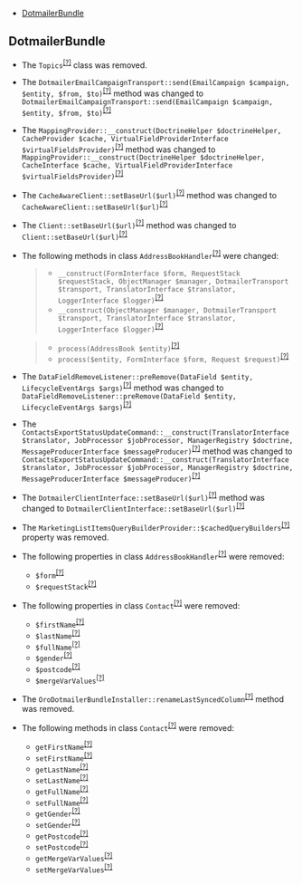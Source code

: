 - [DotmailerBundle](#dotmailerbundle)

DotmailerBundle
---------------
* The `Topics`<sup>[[?]](https://github.com/oroinc/OroCRMDotmailerBundle/tree/5.0.0/Async/Topics.php#L4 "Oro\Bundle\DotmailerBundle\Async\Topics")</sup> class was removed.
* The `DotmailerEmailCampaignTransport::send(EmailCampaign $campaign, $entity, $from, $to)`<sup>[[?]](https://github.com/oroinc/OroCRMDotmailerBundle/tree/5.0.0/Transport/DotmailerEmailCampaignTransport.php#L17 "Oro\Bundle\DotmailerBundle\Transport\DotmailerEmailCampaignTransport")</sup> method was changed to `DotmailerEmailCampaignTransport::send(EmailCampaign $campaign, $entity, $from, $to)`<sup>[[?]](https://github.com/oroinc/OroCRMDotmailerBundle/tree/5.1.0-rc.1/Transport/DotmailerEmailCampaignTransport.php#L20 "Oro\Bundle\DotmailerBundle\Transport\DotmailerEmailCampaignTransport")</sup>
* The `MappingProvider::__construct(DoctrineHelper $doctrineHelper, CacheProvider $cache, VirtualFieldProviderInterface $virtualFieldsProvider)`<sup>[[?]](https://github.com/oroinc/OroCRMDotmailerBundle/tree/5.0.0/Provider/MappingProvider.php#L31 "Oro\Bundle\DotmailerBundle\Provider\MappingProvider")</sup> method was changed to `MappingProvider::__construct(DoctrineHelper $doctrineHelper, CacheInterface $cache, VirtualFieldProviderInterface $virtualFieldsProvider)`<sup>[[?]](https://github.com/oroinc/OroCRMDotmailerBundle/tree/5.1.0-rc.1/Provider/MappingProvider.php#L25 "Oro\Bundle\DotmailerBundle\Provider\MappingProvider")</sup>
* The `CacheAwareClient::setBaseUrl($url)`<sup>[[?]](https://github.com/oroinc/OroCRMDotmailerBundle/tree/5.0.0/Provider/Transport/Rest/CacheAwareClient.php#L62 "Oro\Bundle\DotmailerBundle\Provider\Transport\Rest\CacheAwareClient")</sup> method was changed to `CacheAwareClient::setBaseUrl($url)`<sup>[[?]](https://github.com/oroinc/OroCRMDotmailerBundle/tree/5.1.0-rc.1/Provider/Transport/Rest/CacheAwareClient.php#L54 "Oro\Bundle\DotmailerBundle\Provider\Transport\Rest\CacheAwareClient")</sup>
* The `Client::setBaseUrl($url)`<sup>[[?]](https://github.com/oroinc/OroCRMDotmailerBundle/tree/5.0.0/Provider/Transport/Rest/Client.php#L60 "Oro\Bundle\DotmailerBundle\Provider\Transport\Rest\Client")</sup> method was changed to `Client::setBaseUrl($url)`<sup>[[?]](https://github.com/oroinc/OroCRMDotmailerBundle/tree/5.1.0-rc.1/Provider/Transport/Rest/Client.php#L57 "Oro\Bundle\DotmailerBundle\Provider\Transport\Rest\Client")</sup>
* The following methods in class `AddressBookHandler`<sup>[[?]](https://github.com/oroinc/OroCRMDotmailerBundle/tree/5.1.0-rc.1/Form/Handler/AddressBookHandler.php#L28 "Oro\Bundle\DotmailerBundle\Form\Handler\AddressBookHandler")</sup> were changed:
  > - `__construct(FormInterface $form, RequestStack $requestStack, ObjectManager $manager, DotmailerTransport $transport, TranslatorInterface $translator, LoggerInterface $logger)`<sup>[[?]](https://github.com/oroinc/OroCRMDotmailerBundle/tree/5.0.0/Form/Handler/AddressBookHandler.php#L50 "Oro\Bundle\DotmailerBundle\Form\Handler\AddressBookHandler")</sup>
  > - `__construct(ObjectManager $manager, DotmailerTransport $transport, TranslatorInterface $translator, LoggerInterface $logger)`<sup>[[?]](https://github.com/oroinc/OroCRMDotmailerBundle/tree/5.1.0-rc.1/Form/Handler/AddressBookHandler.php#L28 "Oro\Bundle\DotmailerBundle\Form\Handler\AddressBookHandler")</sup>

  > - `process(AddressBook $entity)`<sup>[[?]](https://github.com/oroinc/OroCRMDotmailerBundle/tree/5.0.0/Form/Handler/AddressBookHandler.php#L72 "Oro\Bundle\DotmailerBundle\Form\Handler\AddressBookHandler")</sup>
  > - `process($entity, FormInterface $form, Request $request)`<sup>[[?]](https://github.com/oroinc/OroCRMDotmailerBundle/tree/5.1.0-rc.1/Form/Handler/AddressBookHandler.php#L43 "Oro\Bundle\DotmailerBundle\Form\Handler\AddressBookHandler")</sup>

* The `DataFieldRemoveListener::preRemove(DataField $entity, LifecycleEventArgs $args)`<sup>[[?]](https://github.com/oroinc/OroCRMDotmailerBundle/tree/5.0.0/EventListener/DataFieldRemoveListener.php#L27 "Oro\Bundle\DotmailerBundle\EventListener\DataFieldRemoveListener")</sup> method was changed to `DataFieldRemoveListener::preRemove(DataField $entity, LifecycleEventArgs $args)`<sup>[[?]](https://github.com/oroinc/OroCRMDotmailerBundle/tree/5.1.0-rc.1/EventListener/DataFieldRemoveListener.php#L30 "Oro\Bundle\DotmailerBundle\EventListener\DataFieldRemoveListener")</sup>
* The `ContactsExportStatusUpdateCommand::__construct(TranslatorInterface $translator, JobProcessor $jobProcessor, ManagerRegistry $doctrine, MessageProducerInterface $messageProducer)`<sup>[[?]](https://github.com/oroinc/OroCRMDotmailerBundle/tree/5.0.0/Command/ContactsExportStatusUpdateCommand.php#L35 "Oro\Bundle\DotmailerBundle\Command\ContactsExportStatusUpdateCommand")</sup> method was changed to `ContactsExportStatusUpdateCommand::__construct(TranslatorInterface $translator, JobProcessor $jobProcessor, ManagerRegistry $doctrine, MessageProducerInterface $messageProducer)`<sup>[[?]](https://github.com/oroinc/OroCRMDotmailerBundle/tree/5.1.0-rc.1/Command/ContactsExportStatusUpdateCommand.php#L36 "Oro\Bundle\DotmailerBundle\Command\ContactsExportStatusUpdateCommand")</sup>
* The `DotmailerClientInterface::setBaseUrl($url)`<sup>[[?]](https://github.com/oroinc/OroCRMDotmailerBundle/tree/5.0.0/Provider/Transport/Rest/DotmailerClientInterface.php#L13 "Oro\Bundle\DotmailerBundle\Provider\Transport\Rest\DotmailerClientInterface")</sup> method was changed to `DotmailerClientInterface::setBaseUrl($url)`<sup>[[?]](https://github.com/oroinc/OroCRMDotmailerBundle/tree/5.1.0-rc.1/Provider/Transport/Rest/DotmailerClientInterface.php#L13 "Oro\Bundle\DotmailerBundle\Provider\Transport\Rest\DotmailerClientInterface")</sup>
* The `MarketingListItemsQueryBuilderProvider::$cachedQueryBuilders`<sup>[[?]](https://github.com/oroinc/OroCRMDotmailerBundle/tree/5.0.0/Provider/MarketingListItemsQueryBuilderProvider.php#L84 "Oro\Bundle\DotmailerBundle\Provider\MarketingListItemsQueryBuilderProvider::$cachedQueryBuilders")</sup> property was removed.
* The following properties in class `AddressBookHandler`<sup>[[?]](https://github.com/oroinc/OroCRMDotmailerBundle/tree/5.0.0/Form/Handler/AddressBookHandler.php#L23 "Oro\Bundle\DotmailerBundle\Form\Handler\AddressBookHandler")</sup> were removed:
   - `$form`<sup>[[?]](https://github.com/oroinc/OroCRMDotmailerBundle/tree/5.0.0/Form/Handler/AddressBookHandler.php#L23 "Oro\Bundle\DotmailerBundle\Form\Handler\AddressBookHandler::$form")</sup>
   - `$requestStack`<sup>[[?]](https://github.com/oroinc/OroCRMDotmailerBundle/tree/5.0.0/Form/Handler/AddressBookHandler.php#L28 "Oro\Bundle\DotmailerBundle\Form\Handler\AddressBookHandler::$requestStack")</sup>
* The following properties in class `Contact`<sup>[[?]](https://github.com/oroinc/OroCRMDotmailerBundle/tree/5.0.0/Entity/Contact.php#L123 "Oro\Bundle\DotmailerBundle\Entity\Contact")</sup> were removed:
   - `$firstName`<sup>[[?]](https://github.com/oroinc/OroCRMDotmailerBundle/tree/5.0.0/Entity/Contact.php#L123 "Oro\Bundle\DotmailerBundle\Entity\Contact::$firstName")</sup>
   - `$lastName`<sup>[[?]](https://github.com/oroinc/OroCRMDotmailerBundle/tree/5.0.0/Entity/Contact.php#L131 "Oro\Bundle\DotmailerBundle\Entity\Contact::$lastName")</sup>
   - `$fullName`<sup>[[?]](https://github.com/oroinc/OroCRMDotmailerBundle/tree/5.0.0/Entity/Contact.php#L139 "Oro\Bundle\DotmailerBundle\Entity\Contact::$fullName")</sup>
   - `$gender`<sup>[[?]](https://github.com/oroinc/OroCRMDotmailerBundle/tree/5.0.0/Entity/Contact.php#L147 "Oro\Bundle\DotmailerBundle\Entity\Contact::$gender")</sup>
   - `$postcode`<sup>[[?]](https://github.com/oroinc/OroCRMDotmailerBundle/tree/5.0.0/Entity/Contact.php#L155 "Oro\Bundle\DotmailerBundle\Entity\Contact::$postcode")</sup>
   - `$mergeVarValues`<sup>[[?]](https://github.com/oroinc/OroCRMDotmailerBundle/tree/5.0.0/Entity/Contact.php#L163 "Oro\Bundle\DotmailerBundle\Entity\Contact::$mergeVarValues")</sup>
* The `OroDotmailerBundleInstaller::renameLastSyncedColumn`<sup>[[?]](https://github.com/oroinc/OroCRMDotmailerBundle/tree/5.0.0/Migrations/Schema/OroDotmailerBundleInstaller.php#L94 "Oro\Bundle\DotmailerBundle\Migrations\Schema\OroDotmailerBundleInstaller::renameLastSyncedColumn")</sup> method was removed.
* The following methods in class `Contact`<sup>[[?]](https://github.com/oroinc/OroCRMDotmailerBundle/tree/5.0.0/Entity/Contact.php#L325 "Oro\Bundle\DotmailerBundle\Entity\Contact")</sup> were removed:
   - `getFirstName`<sup>[[?]](https://github.com/oroinc/OroCRMDotmailerBundle/tree/5.0.0/Entity/Contact.php#L325 "Oro\Bundle\DotmailerBundle\Entity\Contact::getFirstName")</sup>
   - `setFirstName`<sup>[[?]](https://github.com/oroinc/OroCRMDotmailerBundle/tree/5.0.0/Entity/Contact.php#L336 "Oro\Bundle\DotmailerBundle\Entity\Contact::setFirstName")</sup>
   - `getLastName`<sup>[[?]](https://github.com/oroinc/OroCRMDotmailerBundle/tree/5.0.0/Entity/Contact.php#L347 "Oro\Bundle\DotmailerBundle\Entity\Contact::getLastName")</sup>
   - `setLastName`<sup>[[?]](https://github.com/oroinc/OroCRMDotmailerBundle/tree/5.0.0/Entity/Contact.php#L358 "Oro\Bundle\DotmailerBundle\Entity\Contact::setLastName")</sup>
   - `getFullName`<sup>[[?]](https://github.com/oroinc/OroCRMDotmailerBundle/tree/5.0.0/Entity/Contact.php#L369 "Oro\Bundle\DotmailerBundle\Entity\Contact::getFullName")</sup>
   - `setFullName`<sup>[[?]](https://github.com/oroinc/OroCRMDotmailerBundle/tree/5.0.0/Entity/Contact.php#L380 "Oro\Bundle\DotmailerBundle\Entity\Contact::setFullName")</sup>
   - `getGender`<sup>[[?]](https://github.com/oroinc/OroCRMDotmailerBundle/tree/5.0.0/Entity/Contact.php#L391 "Oro\Bundle\DotmailerBundle\Entity\Contact::getGender")</sup>
   - `setGender`<sup>[[?]](https://github.com/oroinc/OroCRMDotmailerBundle/tree/5.0.0/Entity/Contact.php#L402 "Oro\Bundle\DotmailerBundle\Entity\Contact::setGender")</sup>
   - `getPostcode`<sup>[[?]](https://github.com/oroinc/OroCRMDotmailerBundle/tree/5.0.0/Entity/Contact.php#L413 "Oro\Bundle\DotmailerBundle\Entity\Contact::getPostcode")</sup>
   - `setPostcode`<sup>[[?]](https://github.com/oroinc/OroCRMDotmailerBundle/tree/5.0.0/Entity/Contact.php#L424 "Oro\Bundle\DotmailerBundle\Entity\Contact::setPostcode")</sup>
   - `getMergeVarValues`<sup>[[?]](https://github.com/oroinc/OroCRMDotmailerBundle/tree/5.0.0/Entity/Contact.php#L435 "Oro\Bundle\DotmailerBundle\Entity\Contact::getMergeVarValues")</sup>
   - `setMergeVarValues`<sup>[[?]](https://github.com/oroinc/OroCRMDotmailerBundle/tree/5.0.0/Entity/Contact.php#L445 "Oro\Bundle\DotmailerBundle\Entity\Contact::setMergeVarValues")</sup>

